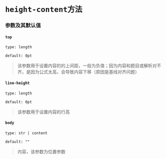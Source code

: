 # `height-content方法`
### 参数及其默认值

#### `top`

`type: length`

`default: 0pt`

>该参数用于设置内容的的上间距，一般为负值；因为内容和题目或解析对不齐，是因为公式太高，会导致内容下移（原因是基线对齐问题）

#### `line-height`

`type: length`

`default: 0pt`

>该参数用于设置内容的行高

#### `body`

`type: str | content`

`default: ""`

>内容，该参数为位置参数